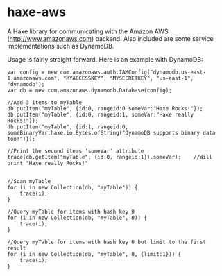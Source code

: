 haxe-aws
========

A Haxe library for communicating with the Amazon AWS (http://www.amazonaws.com) backend. Also included are some service implementations such as DynamoDB.

Usage is fairly straight forward. Here is an example with DynamoDB:

    var config = new com.amazonaws.auth.IAMConfig("dynamodb.us-east-1.amazonaws.com", "MYACCESSKEY", "MYSECRETKEY", "us-east-1", "dynamodb");
    var db = new com.amazonaws.dynamodb.Database(config);
	
	//Add 3 items to myTable
	db.putItem("myTable", {id:0, rangeid:0 someVar:"Haxe Rocks!"});
	db.putItem("myTable", {id:0, rangeid:1, someVar:"Haxe really Rocks!"});
	db.putItem("myTable", {id:1, rangeid:0, someBinaryVar:haxe.io.Bytes.ofString("DynamoDB supports binary data too!")});
	
	//Print the second items 'someVar' attribute
	trace(db.getItem("myTable", {id:0, rangeid:1}).someVar);	//Will print "Haxe really Rocks!"
	
	
	//Scan myTable
	for (i in new Collection(db, "myTable")) {
		trace(i);
	}
	
	//Query myTable for items with hash key 0
	for (i in new Collection(db, "myTable", 0)) {
		trace(i);
	}
	
	//Query myTable for items with hash key 0 but limit to the first result
	for (i in new Collection(db, "myTable", 0, {limit:1})) {
		trace(i);
	}